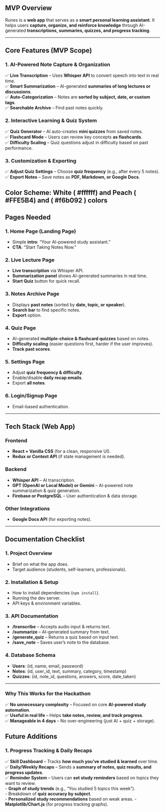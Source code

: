 ## **MVP Overview**  
Runes is a **web app** that serves as a **smart personal learning assistant**. It helps users **capture, organize, and reinforce knowledge** through AI-generated **transcriptions, summaries, quizzes, and progress tracking**.  

---

## **Core Features (MVP Scope)**  

### **1. AI-Powered Note Capture & Organization**  
✅ **Live Transcription** – Uses **Whisper API** to convert speech into text in real time.  
✅ **Smart Summarization** – AI-generated **summaries of long lectures or discussions**.  
✅ **Auto-Categorization** – Notes are **sorted by subject, date, or custom tags**.  
✅ **Searchable Archive** – Find past notes quickly.  

### **2. Interactive Learning & Quiz System**  
✅ **Quiz Generator** – AI auto-creates **mini quizzes** from saved notes.  
✅ **Flashcard Mode** – Users can review key concepts **as flashcards**.  
✅ **Difficulty Scaling** – Quiz questions adjust in difficulty based on past performance.  

### **3. Customization & Exporting**  
✅ **Adjust Quiz Settings** – Choose **quiz frequency** (e.g., after every 5 notes).  
✅ **Export Notes** – Save notes as **PDF, Markdown, or Google Docs**.  

Color Scheme: 
White ( #ffffff) and Peach ( #FFE5B4) and ( #f6b092 ) colors
---

## **Pages Needed**  

### **1. Home Page (Landing Page)**  
- Simple **intro**: “Your AI-powered study assistant.”  
- **CTA**: “Start Taking Notes Now.”  

### **2. Live Lecture Page**  
- **Live transcription** via Whisper API.  
- **Summarization panel** shows AI-generated summaries in real time.  
- **Start Quiz** button for quick recall.  

### **3. Notes Archive Page**  
- Displays **past notes** (sorted by **date, topic, or speaker**).  
- **Search bar** to find specific notes.  
- **Export** option.  

### **4. Quiz Page**  
- AI-generated **multiple-choice & flashcard quizzes** based on notes.  
- **Difficulty scaling** (easier questions first, harder if the user improves).  
- **Track past scores**.  

### **5. Settings Page**  
- Adjust **quiz frequency & difficulty**.  
- Enable/disable **daily recap emails**.  
- Export **all notes**.  

### **6. Login/Signup Page**  
- Email-based authentication.  

---

## **Tech Stack (Web App)**  

### **Frontend**  
- **React + Vanilla CSS** (for a clean, responsive UI).  
- **Redux or Context API** (if state management is needed).  

### **Backend**    
- **Whisper API** – AI transcription.  
- **GPT (OpenAI or Local Model) or Gemini** – AI-powered note summarization & quiz generation.  
- **Firebase or PostgreSQL** – User authentication & data storage.  

### **Other Integrations**  
- **Google Docs API** (for exporting notes).  

---

## **Documentation Checklist**  

### **1. Project Overview**  
- Brief on what the app does.  
- Target audience (students, self-learners, professionals).  

### **2. Installation & Setup**  
- How to install dependencies (`npm install`).  
- Running the dev server.  
- API keys & environment variables.  

### **3. API Documentation**  
- **/transcribe** – Accepts audio input & returns text.  
- **/summarize** – AI-generated summary from text.  
- **/generate_quiz** – Returns a quiz based on input text.  
- **/save_note** – Saves user’s note to the database.  

### **4. Database Schema**  
- **Users**: (id, name, email, password)  
- **Notes**: (id, user_id, text, summary, category, timestamp)  
- **Quizzes**: (id, note_id, questions, answers, score, date_taken)  

---

### **Why This Works for the Hackathon**  
✅ **No unnecessary complexity** – Focused on core **AI-powered study automation**.  
✅ **Useful in real life** – Helps **take notes, review, and track progress**.  
✅ **Manageable in 4 days** – No over-engineering (just AI + quiz + storage).  

## Future Additions

 ### **1. Progress Tracking & Daily Recaps**  
✅ **Skill Dashboard** – Tracks **how much you’ve studied & learned** over time.  
✅ **Daily/Weekly Recaps** – Sends a **summary of notes, quiz results, and progress updates**.  
✅ **Reminder System** – Users can **set study reminders** based on topics they want to review.   
    - **Graph of study trends** (e.g., “You studied 5 topics this week”).  
    - Breakdown of **quiz accuracy by subject**.  
    - **Personalized study recommendations** based on weak areas. 
    - **Matplotlib/Chart.js** (for progress tracking graphs).  

